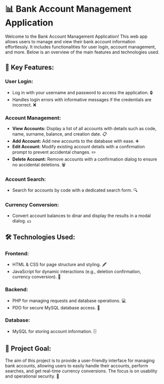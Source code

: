 # 📊 Bank Account Management Application

Welcome to the Bank Account Management Application! This web app allows users to manage and view their bank account information effortlessly. It includes functionalities for user login, account management, and more. Below is an overview of the main features and technologies used.

## 🌟 Key Features:

### User Login:
- Log in with your username and password to access the application. 🔒
- Handles login errors with informative messages if the credentials are incorrect. ❌

### Account Management:
- **View Accounts:** Display a list of all accounts with details such as code, name, surname, balance, and creation date. 📋
- **Add Account:** Add new accounts to the database with ease. ➕
- **Edit Account:** Modify existing account details with a confirmation prompt to prevent accidental changes. ✏️
- **Delete Account:** Remove accounts with a confirmation dialog to ensure no accidental deletions. 🗑️

### Account Search:
- Search for accounts by code with a dedicated search form. 🔍

### Currency Conversion:
- Convert account balances to dinar and display the results in a modal dialog. 💵

## 🛠️ Technologies Used:

### Frontend:
- HTML & CSS for page structure and styling. 🖋️
- JavaScript for dynamic interactions (e.g., deletion confirmation, currency conversion). 🔄

### Backend:
- PHP for managing requests and database operations. 💻
- PDO for secure MySQL database access. 🔐

### Database:
- MySQL for storing account information. 🗄️

## 🎯 Project Goal:
The aim of this project is to provide a user-friendly interface for managing bank accounts, allowing users to easily handle their accounts, perform searches, and get real-time currency conversions. The focus is on usability and operational security. 🚀
